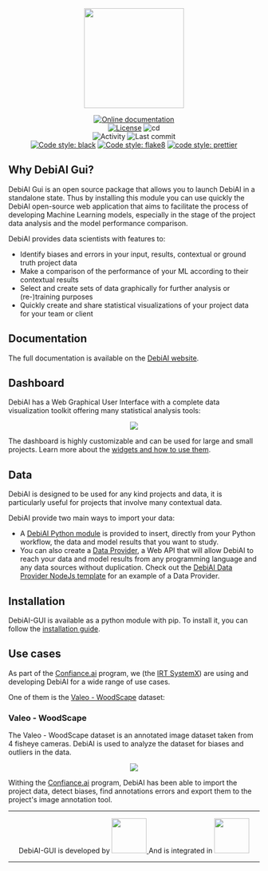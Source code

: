 <div align="center">
    <img src="images/DebiAI_logo.svg" height="200" align="">

[![Online documentation](https://img.shields.io/static/v1?label=&message=Online documentation&color=0077de)](https://debiai.irt-systemx.fr/)
</br>
[![License](https://img.shields.io/badge/License-Apache_2.0-blue.svg)](https://opensource.org/licenses/Apache-2.0)
![cd](https://github.com/debiai/debiai/actions/workflows/docker-push.yml/badge.svg)
</br>
![Activity](https://img.shields.io/github/commit-activity/m/debiai/debiai)
![Last commit](https://img.shields.io/github/last-commit/debiai/debiai)
</br>
[![Code style: black](https://img.shields.io/badge/code%20style-black-000000.svg)](https://github.com/psf/black)
[![Code style: flake8](https://img.shields.io/badge/code%20style-flake8-1c4a6c.svg)](https://flake8.pycqa.org/en/latest/)
[![code style: prettier](https://img.shields.io/badge/code_style-prettier-ff69b4.svg?style=flat-square)](https://github.com/prettier/prettier)

</div>

## Why DebiAI Gui?

DebiAI Gui is an open source package that allows you to launch DebiAI in a standalone state. Thus by installing this module you can use quickly the DebiAI open-source web application that aims to facilitate the process of developing Machine Learning models, especially in the stage of the project data analysis and the model performance comparison.

DebiAI provides data scientists with features to:

- Identify biases and errors in your input, results, contextual or ground truth project data
- Make a comparison of the performance of your ML according to their contextual results
- Select and create sets of data graphically for further analysis or (re-)training purposes
- Quickly create and share statistical visualizations of your project data for your team or client

## Documentation

The full documentation is available on the [DebiAI website](https://debiai.irt-systemx.fr/).

## Dashboard

DebiAI has a Web Graphical User Interface with a complete data visualization toolkit offering many statistical analysis tools:

<p align="center">
  <img src="./images/DebiAI_dashboard.png">
</p>

The dashboard is highly customizable and can be used for large and small projects. Learn more about the [widgets and how to use them](https://debiai.irt-systemx.fr/dashboard/widgets/).

## Data

DebiAI is designed to be used for any kind projects and data, it is particularly useful for projects that involve many contextual data.

DebiAI provide two main ways to import your data:

- A [DebiAI Python module](https://debiai.irt-systemx.fr/dataInsertion/pythonModule/) is provided to insert, directly from your Python workflow, the data and model results that you want to study.
- You can also create a [Data Provider](https://debiai.irt-systemx.fr/dataInsertion/dataProviders/), a Web API that will allow DebiAI to reach your data and model results from any programming language and any data sources without duplication.
  Check out the [DebiAI Data Provider NodeJs template](https://github.com/debiai/data-provider-nodejs-template) for an example of a Data Provider.

## Installation

DebiAI-GUI is available as a python module with pip. To install it, you can follow the [installation guide](https://debiai.irt-systemx.fr/introduction/gettingStarted/installation).

## Use cases

As part of the [Confiance.ai](https://www.confiance.ai/) program, we (the [IRT SystemX](https://www.irt-systemx.fr/)) are using and developing DebiAI for a wide range of use cases.

One of them is the [Valeo - WoodScape](https://woodscape.valeo.com/) dataset:

### Valeo - WoodScape

The Valeo - WoodScape dataset is an annotated image dataset taken from 4 fisheye cameras. DebiAI is used to analyze the dataset for biases and outliers in the data.

<p align="center">
  <img src="./images/valeo.png">
</p>

Withing the [Confiance.ai](https://www.confiance.ai/) program, DebiAI has been able to import the project data, detect biases, find annotations errors and export them to the project's image annotation tool.

---

<p align="center">
  DebiAI-GUI is developed by 
  <a href="https://www.irt-systemx.fr/" title="IRT SystemX">
   <img src="https://www.irt-systemx.fr/wp-content/uploads/2013/03/system-x-logo.jpeg"  height="70">
  </a>
  And is integrated in 
  <a href="https://www.confiance.ai/" title="Confiance.ai">
   <img src="https://pbs.twimg.com/profile_images/1443838558549258264/EvWlv1Vq_400x400.jpg"  height="70">
  </a>
</p>

---

